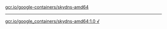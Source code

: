 [gcr.io/google-containers/skydns-amd64](https://hub.docker.com/r/sqeven/skydns-amd64/tags/) 

----
[gcr.io/google_containers/skydns-amd64:1.0 √](https://hub.docker.com/r/sqeven/skydns-amd64/tags/)

